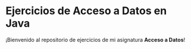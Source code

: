 # Ejercicios de Acceso a Datos en Java

¡Bienvenido al repositorio de ejercicios de mi asignatura **Acceso a Datos**!

